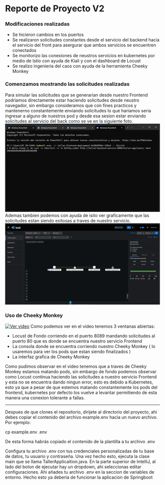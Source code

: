 # Reporte de Proyecto V2
### Modificaciones realizadas
- Se hicieron cambios en los puertos 
- Se realizaron solicitudes constantes desde el servicio del backend hacia el servicio del front para asergurar que ambos servicios se encuentren conectados
- Se monitorizo las conexiones de neustros servicios en kubernetes por medio de Istio con ayuda de Kiali y con el dashboard de Locust
- Se realizo ingenieria del caos con ayuda de la herramienta Cheeky Monkey

### Comenzamos mostrando las solicitudes realizadas
Para simular las solicitudes que se generarian desde nuestro Frontend podriamos directamente estar haciendo solicitudes desde neustro navegador, sin embargo consideramos que con fines practicos y mantenerno constantemente enviando solicitudes lo que hariamos seria ingresar a alguno de nuestros pod y desde esa sesion estar enviando solicitudes al servicio del back como se ve en la siguiente foto.
![Ejemplo de imagen](scheenshots/consolaRequest.png)
Ademas tambien podemos con ayuda de isito ver graficamente que las solicitudes estan siendo exitosas a traves de nuestro servicio.
![Ejemplo de imagen](scheenshots/IstioKiali.png)


### Uso de Cheeky Monkey
[![Ver video](https://img.youtube.com/vi/CqK_4n6odEs/maxresdefault.jpg)](https://www.youtube.com/watch?v=CqK_4n6odEs)
Como podemos ver en el video tenemos 3 ventanas abiertas:
- Locust de Fondo corriendo en el puerto 8089 mandando solicitudes al puerto 80 que es donde se encuentra nuestro servicio Frontend
- La consola donde se encuentra corriendo nuestro Cheeky Monkey ( lo usaremos para ver los pods que estan siendo finalizados )
- La interfaz grafica de Cheeky Monkey

Como pudimos observar en el video tenemos que a traves de Cheeky Monkey estamos matando pods, sin embargo de fondo podemos observar como Locust continua haciendo las solicitudes a nuestro servicio Frontend y esta no se encuentra dando ningun error, esto es debido a Kubernetes, esto ya que a pesar de que estemos matando constantemente los pods del frontend, kubernetes por defecto los vuelve a levantar permitiendo de esta manera una conexion tolerante a fallas.


---------------------------------------------------------------------------------------------------------------------------------------------------------------------------------

Despues de que clones el repositorio, dirijete al directorio del proyecto, ahi debes copiar el contenido del archivo example.env hacia un nuevo archivo. Por ejemplo:

cp example.env .env

De esta forma habrás copiado el contenido de la plantilla a tu archivo .env

Configura tu archivo .env con tus credenciales personalizadas de tu base de datos, tu usuario  y contraseña. Una vez hecho esto, ejecuta la clase main que se llama TallerApplicaition.java. En la parte superior de 
IntelliJ, al lado del boton de ejecutar hay un dropdown, ahi seleccionas editar configuraciones. Ahi añades tu archivo .env en la seccion de variables de entorno. Hecho esto ya deberia de funcionar la aplicacion de Springboot

